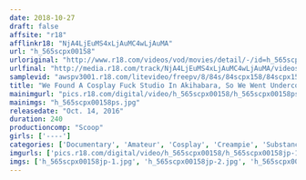 ```yaml
---
date: 2018-10-27
draft: false
affsite: "r18"
afflinkr18: "NjA4LjEuMS4xLjAuMC4wLjAuMA"
url: "h_565scpx00158"
urloriginal: "http://www.r18.com/videos/vod/movies/detail/-/id=h_565scpx00158"
urlfinal: "http://media.r18.com/track/NjA4LjEuMS4xLjAuMC4wLjAuMA/videos/vod/movies/detail/-/id=h_565scpx00158"
samplevid: "awspv3001.r18.com/litevideo/freepv/8/84s/84scpx158/84scpx158_dmb_w.mp4"
title: "We Found A Cosplay Fuck Studio In Akihabara, So We Went Undercover ! We Found Beautiful Girl Cosplayers Who Were Willing To Be Photographed For 50,000 Yen, So We Asked To Be Allowed To Film, And Then Slipped Them Some Aphrodisiac Laced Drinks To See If We Could Fuck Them Too 2"
mainimgurl: "pics.r18.com/digital/video/h_565scpx00158/h_565scpx00158ps.jpg"
mainimgs: "h_565scpx00158ps.jpg"
releasedate: "Oct. 14, 2016"
duration: 240
productioncomp: "Scoop"
girls: ['----']
categories: ['Documentary', 'Amateur', 'Cosplay', 'Creampie', 'Substance Use', 'Titty Fuck', 'Over 4 Hours', 'Hi-Def']
imgurls: ['pics.r18.com/digital/video/h_565scpx00158/h_565scpx00158jp-1.jpg', 'pics.r18.com/digital/video/h_565scpx00158/h_565scpx00158jp-2.jpg', 'pics.r18.com/digital/video/h_565scpx00158/h_565scpx00158jp-3.jpg', 'pics.r18.com/digital/video/h_565scpx00158/h_565scpx00158jp-4.jpg', 'pics.r18.com/digital/video/h_565scpx00158/h_565scpx00158jp-5.jpg', 'pics.r18.com/digital/video/h_565scpx00158/h_565scpx00158jp-6.jpg', 'pics.r18.com/digital/video/h_565scpx00158/h_565scpx00158jp-7.jpg', 'pics.r18.com/digital/video/h_565scpx00158/h_565scpx00158jp-8.jpg', 'pics.r18.com/digital/video/h_565scpx00158/h_565scpx00158jp-9.jpg', 'pics.r18.com/digital/video/h_565scpx00158/h_565scpx00158jp-10.jpg', 'pics.r18.com/digital/video/h_565scpx00158/h_565scpx00158jp-11.jpg', 'pics.r18.com/digital/video/h_565scpx00158/h_565scpx00158jp-12.jpg', 'pics.r18.com/digital/video/h_565scpx00158/h_565scpx00158jp-13.jpg', 'pics.r18.com/digital/video/h_565scpx00158/h_565scpx00158jp-14.jpg', 'pics.r18.com/digital/video/h_565scpx00158/h_565scpx00158jp-15.jpg', 'pics.r18.com/digital/video/h_565scpx00158/h_565scpx00158jp-16.jpg', 'pics.r18.com/digital/video/h_565scpx00158/h_565scpx00158jp-17.jpg', 'pics.r18.com/digital/video/h_565scpx00158/h_565scpx00158jp-18.jpg', 'pics.r18.com/digital/video/h_565scpx00158/h_565scpx00158jp-19.jpg', 'pics.r18.com/digital/video/h_565scpx00158/h_565scpx00158jp-20.jpg']
imgs: ['h_565scpx00158jp-1.jpg', 'h_565scpx00158jp-2.jpg', 'h_565scpx00158jp-3.jpg', 'h_565scpx00158jp-4.jpg', 'h_565scpx00158jp-5.jpg', 'h_565scpx00158jp-6.jpg', 'h_565scpx00158jp-7.jpg', 'h_565scpx00158jp-8.jpg', 'h_565scpx00158jp-9.jpg', 'h_565scpx00158jp-10.jpg', 'h_565scpx00158jp-11.jpg', 'h_565scpx00158jp-12.jpg', 'h_565scpx00158jp-13.jpg', 'h_565scpx00158jp-14.jpg', 'h_565scpx00158jp-15.jpg', 'h_565scpx00158jp-16.jpg', 'h_565scpx00158jp-17.jpg', 'h_565scpx00158jp-18.jpg', 'h_565scpx00158jp-19.jpg', 'h_565scpx00158jp-20.jpg']
---
```

